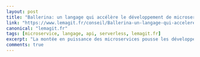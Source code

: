 ```yaml
---
layout: post
title: "Ballerina: un langage qui accélère le développement de microservices"
link: "https://www.lemagit.fr/conseil/Ballerina-un-langage-qui-accelere-le-developpement-de-microservices"
canonical: "lemagit.fr"
tags: [microservice, langage, api, serverless, lemagit.fr]
excerpt: "La montée en puissance des microservices pousse les développeurs à considérer un outillage alternatif qui permet de prendre en compte nativement les caractéristiques de ces nouvelles architectures."
comments: true
---
```

